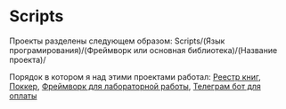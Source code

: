 # Scripts

<p>
    Проекты разделены следующем образом: Scripts/(Язык програмирования)/(Фреймворк или основная библиотека)/(Название проекта)/
</p>

<p>Порядок в котором я над этими проектами работал:
    <a href="https://github.com/Bat0nbl4/Scripts/blob/main/PHP/Laravel/Library/">Реестр книг</a>, 
    <a href="https://github.com/Bat0nbl4/Scripts/blob/main/PHP/Laravel/Casino/">Поккер</a>, 
    <a href="https://github.com/Bat0nbl4/Scripts/blob/main/PHP/NoFrameWork/library/">Фреймворк для лабораторной работы</a>, 
    <a href="https://github.com/Bat0nbl4/Scripts/blob/main/Python/aiogram/PymentBot/">Телеграм бот для оплаты</a>
</p>